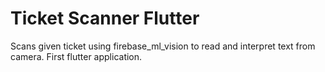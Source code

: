 # Ticket Scanner Flutter
 Scans given ticket using firebase_ml_vision to read and interpret text from camera. First flutter application.
